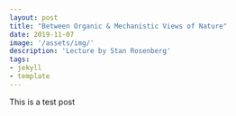 ```yaml
---
layout: post
title: "Between Organic & Mechanistic Views of Nature"
date: 2019-11-07
image: '/assets/img/'
description: 'Lecture by Stan Rosenberg'
tags:
- jekyll 
- template 
---
```


This is a test post
